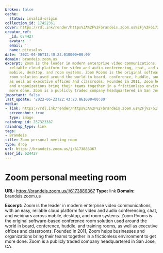 ```yaml
---
broken: false
cache:
  status: invalid-origin
collection_id: 17452361
cover: https://rdl.ink/render/https%3A%2F%2Fbrandeis.zoom.us%2Fj%2F6173886367
creator_ref:
  _id: 624427
  avatar: ''
  email: ''
  name: pitosalas
date: '2021-04-06T13:40:23.010000+00:00'
domain: brandeis.zoom.us
excerpt: Zoom is the leader in modern enterprise video communications, with an easy,
  reliable cloud platform for video and audio conferencing, chat, and webinars across
  mobile, desktop, and room systems. Zoom Rooms is the original software-based conference
  room solution used around the world in board, conference, huddle, and training rooms,
  as well as executive offices and classrooms. Founded in 2011, Zoom helps businesses
  and organizations bring their teams together in a frictionless environment to get
  more done. Zoom is a publicly traded company headquartered in San Jose, CA.
important: false
last_update: '2022-06-23T22:43:23.861000+00:00'
media:
- link: https://rdl.ink/render/https%3A%2F%2Fbrandeis.zoom.us%2Fj%2F6173886367
  screenshot: true
  type: image
raindrop_id: 257323387
raindrop_type: link
tags:
- Brandeis
title: Zoom personal meeting room
type: drop
url: https://brandeis.zoom.us/j/6173886367
user_id: 624427
---
```


# Zoom personal meeting room

**URL:** https://brandeis.zoom.us/j/6173886367
**Type:** link
**Domain:** brandeis.zoom.us

**Excerpt:** Zoom is the leader in modern enterprise video communications, with an easy, reliable cloud platform for video and audio conferencing, chat, and webinars across mobile, desktop, and room systems. Zoom Rooms is the original software-based conference room solution used around the world in board, conference, huddle, and training rooms, as well as executive offices and classrooms. Founded in 2011, Zoom helps businesses and organizations bring their teams together in a frictionless environment to get more done. Zoom is a publicly traded company headquartered in San Jose, CA.
